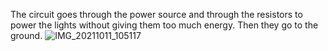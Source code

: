The circuit goes through the power source and through the resistors to power the lights without giving them too much energy. Then they go to the ground.
![IMG_20211011_105117](https://user-images.githubusercontent.com/88848538/136827146-8bcced51-7874-420b-8caf-ebb7b41de5c5.jpg)
